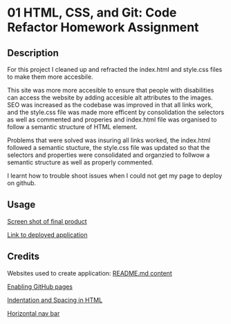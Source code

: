 # 01 HTML, CSS, and Git: Code Refactor Homework Assignment
## Description

For this project I cleaned up and refracted the index.html and style.css files to make them more accesbile. 

This site was more more accesible to ensure that people with disabilities can access the website by adding accesible alt attributes to the images. SEO was increased as the codebase was improved in that all links work, and the style.css file was made more efficent by consolidation the selectors as well as commented and properies and index.html file was organised to follow a semantic structure of HTML element. 

Problems that were solved was insuring all links worked, the index.html followed a semantic stucture, the style.css file was updated so that the selectors and properties were consolidated and organzied to follwow a semantic structure as well as properly commented.

 I learnt how to trouble shoot issues when I could not get my page to deploy on github. 

## Usage
[Screen shot of final product](./Assets/01-html-css-git-homework-demo.png)

[Link to deployed application](https://harmane4.github.io/homework-1/ )

## Credits
Websites used to create application: 
[README.md content](https://coding-boot-camp.github.io/full-stack/github/professional-readme-guide )
 
[Enabling GitHub pages](https://youtu.be/P4Mu1t5rIXg )

[Indentation and Spacing in HTML](https://courses.cs.washington.edu/courses/cse154/17au/styleguide/html-css/spacing-indentation-html.html#:~:text=Spacing%20and%20indentation%20should%20be,inside%20of%20its%20parent%20tag.)

[Horizontal nav bar](https://www.w3schools.com/css/css_navbar_horizontal.asp)
